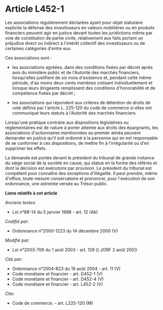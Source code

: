 # Article L452-1

Les associations régulièrement déclarées ayant pour objet statutaire explicite la défense des investisseurs en valeurs
mobilières ou en produits financiers peuvent agir en justice devant toutes les juridictions même par voie de constitution de
partie civile, relativement aux faits portant un préjudice direct ou indirect à l'intérêt collectif des investisseurs ou de
certaines catégories d'entre eux.

Ces associations sont :

- les associations agréées, dans des conditions fixées par décret après avis du ministère public et de l'Autorité des marchés
financiers, lorsqu'elles justifient de six mois d'existence et, pendant cette même période, d'au moins deux cents membres
cotisant individuellement et lorsque leurs dirigeants remplissent des conditions d'honorabilité et de compétence fixées par
décret ;

- les associations qui répondent aux critères de détention de droits de vote définis par l'article L. 225-120 du code de
commerce si elles ont communiqué leurs statuts à l'Autorité des marchés financiers.

Lorsqu'une pratique contraire aux dispositions législatives ou réglementaires est de nature à porter atteinte aux droits des
épargnants, les associations d'actionnaires mentionnées au premier alinéa peuvent demander en justice qu'il soit ordonné à la
personne qui en est responsable de se conformer à ces dispositions, de mettre fin à l'irrégularité ou d'en supprimer les
effets.

La demande est portée devant le président du tribunal de grande instance du siège social de la société en cause, qui statue
en la forme des référés et dont la décision est exécutoire par provision. Le président du tribunal est compétent pour
connaître des exceptions d'illégalité. Il peut prendre, même d'office, toute mesure conservatoire et prononcer, pour
l'exécution de son ordonnance, une astreinte versée au Trésor public.

**Liens relatifs à cet article**

_Anciens textes_:

  - Loi n°88-14 du 5 janvier 1988 - art. 12 (Ab)

_Codifié par_:

  - Ordonnance n°2000-1223 du 14 décembre 2000 (V)

_Modifié par_:

  - Loi n°2003-706 du 1 août 2003 - art. 126 () JORF 2 août 2003

_Cité par_:

  - Ordonnance n°2004-823 du 19 août 2004 - art. 11 (V)
  - Code monétaire et financier - art. D452-1 (V)
  - Code monétaire et financier - art. D452-4 (V)
  - Code monétaire et financier - art. L452-2 (V)

_Cite_:

  - Code de commerce. - art. L225-120 (M)
